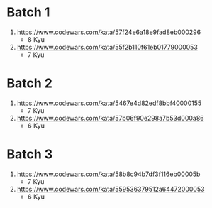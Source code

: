 # Batch 1
1. https://www.codewars.com/kata/57f24e6a18e9fad8eb000296
	* 8 Kyu
2. https://www.codewars.com/kata/55f2b110f61eb01779000053
	* 7 Kyu

# Batch 2
1. https://www.codewars.com/kata/5467e4d82edf8bbf40000155
	* 7 Kyu
2. https://www.codewars.com/kata/57b06f90e298a7b53d000a86
	* 6 Kyu

# Batch 3
1. https://www.codewars.com/kata/58b8c94b7df3f116eb00005b
	* 7 Kyu
2. https://www.codewars.com/kata/559536379512a64472000053
	* 6 Kyu
